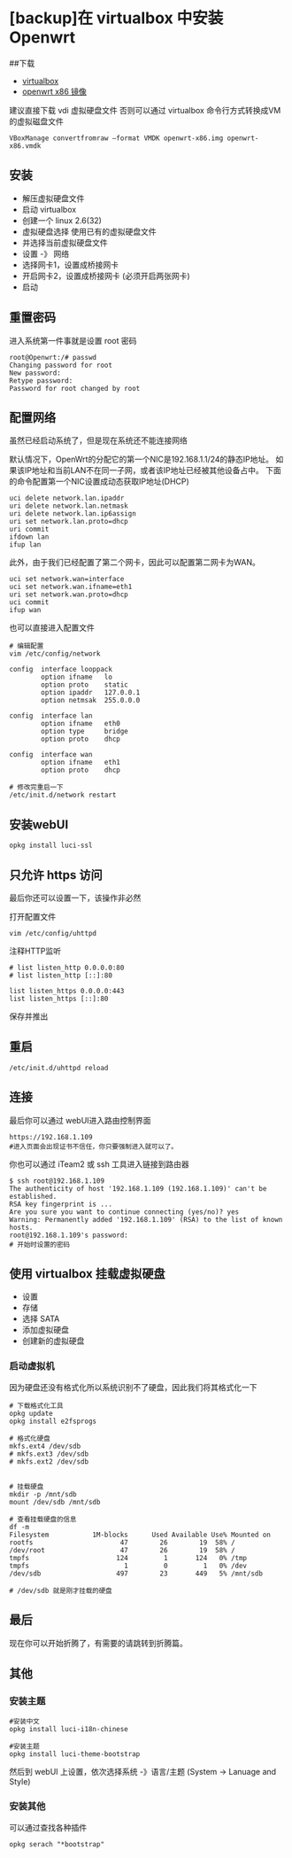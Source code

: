 # [backup]在 virtualbox 中安装 Openwrt

##下载
- [virtualbox](https://www.virtualbox.org/)
- [openwrt x86 镜像](https://downloads.openwrt.org/)

建议直接下载 vdi 虚拟硬盘文件
否则可以通过 virtualbox 命令行方式转换成VM的虚拟磁盘文件
```
VBoxManage convertfromraw –format VMDK openwrt-x86.img openwrt-x86.vmdk
```

## 安装

- 解压虚拟硬盘文件
- 启动 virtualbox
- 创建一个 linux 2.6(32)
- 虚拟硬盘选择 使用已有的虚拟硬盘文件
- 并选择当前虚拟硬盘文件
- 设置 -》 网络
- 选择网卡1，设置成桥接网卡
- 开启网卡2，设置成桥接网卡 (必须开启两张网卡)
- 启动

## 重置密码
进入系统第一件事就是设置 root 密码

```
root@Openwrt:/# passwd
Changing password for root
New password:
Retype password:
Password for root changed by root
```

## 配置网络
虽然已经启动系统了，但是现在系统还不能连接网络

默认情况下，OpenWrt的分配它的第一个NIC是192.168.1.1/24的静态IP地址。
如果该IP地址和当前LAN不在同一子网，或者该IP地址已经被其他设备占中。
下面的命令配置第一个NIC设置成动态获取IP地址(DHCP)

```
uci delete network.lan.ipaddr
uri delete network.lan.netmask
uri delete network.lan.ip6assign
uri set network.lan.proto=dhcp
uri commit
ifdown lan
ifup lan
```

此外，由于我们已经配置了第二个网卡，因此可以配置第二网卡为WAN。
```
uci set network.wan=interface
uci set network.wan.ifname=eth1
uri set network.wan.proto=dhcp
uci commit
ifup wan
```

也可以直接进入配置文件
```
# 编辑配置
vim /etc/config/network

config  interface looppack
        option ifname   lo
        option proto    static
        option ipaddr   127.0.0.1
        option netmsak  255.0.0.0

config  interface lan
        option ifname   eth0
        option type     bridge
        option proto    dhcp

config  interface wan
        option ifname   eth1
        option proto    dhcp

# 修改完重启一下
/etc/init.d/network restart
```

## 安装webUI
```
opkg install luci-ssl
```

## 只允许 https 访问
最后你还可以设置一下，该操作非必然

打开配置文件
```
vim /etc/config/uhttpd
```

注释HTTP监听
```
# list listen_http 0.0.0.0:80
# list listen_http [::]:80

list listen_https 0.0.0.0:443
list listen_https [::]:80
```
保存并推出

## 重启
```
/etc/init.d/uhttpd reload
```

## 连接

最后你可以通过 webUI进入路由控制界面
```
https://192.168.1.109
#进入页面会出现证书不信任，你只要强制进入就可以了。
```

你也可以通过 iTeam2 或 ssh 工具进入链接到路由器
```
$ ssh root@192.168.1.109
The authenticity of host '192.168.1.109 (192.168.1.109)' can't be established.
RSA key fingerprint is ...
Are you sure you want to continue connecting (yes/no)? yes
Warning: Permanently added '192.168.1.109' (RSA) to the list of known hosts.
root@192.168.1.109's password:
# 开始时设置的密码
```

## 使用 virtualbox 挂载虚拟硬盘

- 设置
- 存储
- 选择 SATA
- 添加虚拟硬盘
- 创建新的虚拟硬盘

### 启动虚拟机

因为硬盘还没有格式化所以系统识别不了硬盘，因此我们将其格式化一下

```
# 下载格式化工具
opkg update
opkg install e2fsprogs

# 格式化硬盘
mkfs.ext4 /dev/sdb
# mkfs.ext3 /dev/sdb
# mkfs.ext2 /dev/sdb


# 挂载硬盘
mkdir -p /mnt/sdb
mount /dev/sdb /mnt/sdb

# 查看挂载硬盘的信息
df -m
Filesystem           1M-blocks      Used Available Use% Mounted on
rootfs                      47        26        19  58% /
/dev/root                   47        26        19  58% /
tmpfs                      124         1       124   0% /tmp
tmpfs                        1         0         1   0% /dev
/dev/sdb                   497        23       449   5% /mnt/sdb

# /dev/sdb 就是刚才挂载的硬盘
```

## 最后
现在你可以开始折腾了，有需要的请跳转到折腾篇。

## 其他

### 安装主题
```
#安装中文
opkg install luci-i18n-chinese

#安装主题
opkg install luci-theme-bootstrap
```

然后到 webUI 上设置，依次选择系统 -》语言/主题 (System -> Lanuage and Style)

### 安装其他
可以通过查找各种插件
```
opkg serach "*bootstrap"
```